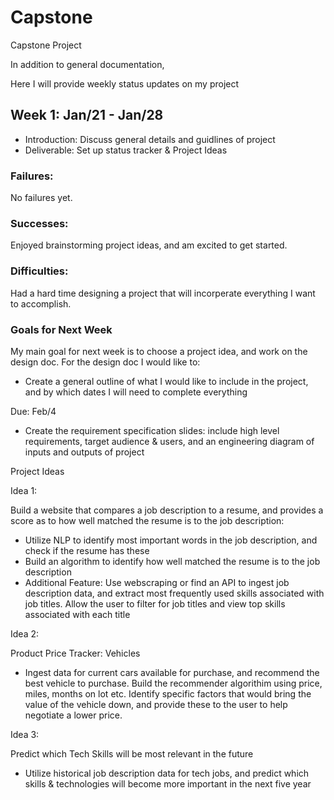 # Capstone
Capstone Project

In addition to general documentation,

Here I will provide weekly status updates on my project

## Week 1: Jan/21 - Jan/28
- Introduction: Discuss general details and guidlines of project
- Deliverable: Set up status tracker & Project Ideas

### Failures:
 
 No failures yet.

### Successes:

Enjoyed brainstorming project ideas, and am excited to get started.

### Difficulties: 

Had a hard time designing a project that will incorperate everything I want to accomplish.

### Goals for Next Week

My main goal for next week is to choose a project idea, and work on the design doc. For the design doc I would like to:
- Create a general outline of what I would like to include in the project, and by which dates I will need to complete everything

Due: Feb/4
- Create the requirement specification slides: include high level requirements, target audience & users, and an engineering diagram of inputs and outputs of project 


Project Ideas

Idea 1: 

Build a website that compares a job description to a resume, and provides a score as to how well matched the resume is to the job description:
- Utilize NLP to identify most important words in the job description, and check if the resume has these
- Build an algorithm to identify how well matched the resume is to the job description
- Additional Feature: Use webscraping or find an API to ingest job description data, and extract most frequently used skills associated with job titles. Allow the user to filter for job titles and view top skills associated with each title

Idea 2:

Product Price Tracker: Vehicles
- Ingest data for current cars available for purchase, and recommend the best vehicle to purchase. Build the recommender algorithim using price, miles, months on lot etc. Identify specific factors that would bring the value of the vehicle down, and provide these to the user to help negotiate a lower price. 

Idea 3: 

Predict which Tech Skills will be most relevant in the future
- Utilize historical job description data for tech jobs, and predict which skills & technologies will become more important in the next five year
